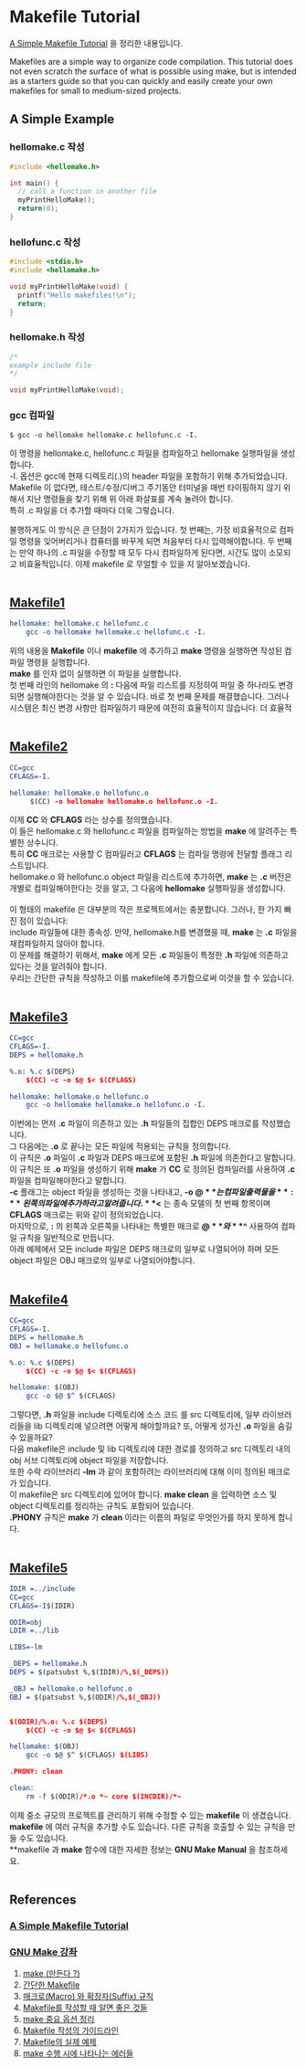 # Makefile Tutorial
[A Simple Makefile Tutorial](http://www.cs.colby.edu/maxwell/courses/tutorials/maketutor/) 을 정리한 내용입니다.

Makefiles are a simple way to organize code compilation. This tutorial does not even scratch the surface of what is possible using make, but is intended as a starters guide so that you can quickly and easily create your own makefiles for small to medium-sized projects.

## A Simple Example
### hellomake.c 작성
```c
#include <hellomake.h>

int main() {
  // call a function in another file
  myPrintHelloMake();
  return(0);
}
```

### hellofunc.c 작성
```c
#include <stdio.h>
#include <hellomake.h>

void myPrintHelloMake(void) {
  printf("Hello makefiles!\n");
  return;
}
```

### hellomake.h 작성
```c
/*
example include file
*/

void myPrintHelloMake(void);
```

### gcc 컴파일
```shell
$ gcc -o hellomake hellomake.c hellofunc.c -I.
```
이 명령을 hellomake.c, hellofunc.c 파일을 컴파일하고 hellomake 실행파일을 생성합니다.  
-I. 옵션은 gcc에 현재 디렉토리(.)의 header 파일을 포함하기 위해 추가되었습니다.  
Makefile 이 없다면, 테스트/수정/디버그 주기동안 터미널을 매번 타이핑하지 않기 위해서 지난 명령들을 찾기 위해 위 아래 화살표를 계속 눌려아 합니다.  
특히 .c 파일을 더 추가할 때마다 더욱 그렇습니다.

불행하게도 이 방식은 큰 단점이 2가지가 있습니다. 첫 번째는, 가장 비효율적으로 컴파일 명령을 잊어버리거나 컴퓨터를 바꾸게 되면 처음부터 다시 입력해야합니다. 두 번째는 만약 하나의 .c 파일을 수정할 때 모두 다시 컴파일하게 된다면, 시간도 많이 소모되고 비효율적입니다. 이제 makefile 로 무얼할 수 있을 지 알아보겠습니다.
<br />
<br />

## [Makefile1](http://www.cs.colby.edu/maxwell/courses/tutorials/maketutor/makefile.1)
```cmake
hellomake: hellomake.c hellofunc.c
    gcc -o hellomake hellomake.c hellofunc.c -I.
```
위의 내용을 **Makefile** 이나 **makefile** 에 추가하고 **make** 명령을 실행하면 작성된 컴파일 명령을 실행합니다.  
**make** 를 인자 없이 실행하면 이 파일을 실행합니다.  
첫 번째 라인의 hellomake 의 **:** 다음에 파일 리스트를 지정하여 파일 중 하나라도 변경되면 실행해야한다는 것을 알 수 있습니다.
바로 첫 번째 문제를 해결했습니다. 그러나 시스템은 최신 변경 사항만 컴파일하기 때문에 여전히 효율적이지 않습니다.
더 효율적
<br />
<br />

## [Makefile2](http://www.cs.colby.edu/maxwell/courses/tutorials/maketutor/makefile.2)
```cmake
CC=gcc
CFLAGS=-I.

hellomake: hellomake.o hellofunc.o
     $(CC) -o hellomake hellomake.o hellofunc.o -I.
```
이제 **CC** 와 **CFLAGS** 라는 상수를 정의했습니다.  
이 들은 hellomake.c 와 hellofunc.c 파일을 컴파일하는 방법을 **make** 에 알려주는 특별한 상수니다.  
특히 **CC** 매크로는 사용할 C 컴파일러고 **CFLAGS** 는 컴파일 명령에 전달할 플래그 리스트입니다.  
hellomake.o 와 hellofunc.o object 파일을 리스트에 추가하면, **make** 는 **.c** 버전은 개별로 컴파일해야한다는 것을 알고, 그 다음에 **hellomake** 실행파일을 생성합니다.  
<br />
이 형태의 makefile 은 대부분의 작은 프로젝트에서는 충분합니다. 그러나, 한 가지 빠진 점이 있습니다:  
include 파일들에 대한 종속성. 만약, hellomake.h를 변경했을 때, **make** 는 **.c** 파일을 재컴파일하지 않아야 합니다.  
이 문제를 해결하기 위해서, **make** 에게 모든 **.c** 파일들이 특정한 **.h** 파일에 의존하고 있다는 것을 알려줘야 합니다.  
우리는 간단한 규칙을 작성하고 이를 makefile에 추가함으로써 이것을 할 수 있습니다.
<br />
<br />

## [Makefile3](http://www.cs.colby.edu/maxwell/courses/tutorials/maketutor/makefile.3)
```cmake
CC=gcc
CFLAGS=-I.
DEPS = hellomake.h

%.o: %.c $(DEPS)
	$(CC) -c -o $@ $< $(CFLAGS)

hellomake: hellomake.o hellofunc.o
	gcc -o hellomake hellomake.o hellofunc.o -I.
```
이번에는 먼저 **.c** 파일이 의존하고 있는 **.h** 파일들의 집합인 DEPS 매크로를 작성했습니다.  
그 다음에는 **.o** 로 끝나는 모든 파일에 적용되는 규칙을 정의합니다.  
이 규칙은 **.o** 파일이 **.c** 파일과 DEPS 매크로에 포함된 **.h** 파일에 의존한다고 말합니다.  
이 규칙은 또 **.o** 파일을 생성하기 위해 **make** 가 **CC** 로 정의된 컴파일러를 사용하여 **.c** 파일을 컴파일해야한다고 말합니다.  
**-c** 플래그는 object 파일을 생성하는 것을 나타내고, **-o $@** 는 컴파일 출력물을 **:** 왼쪽의 파일에 추가하라고 알려줍니다.  
**$<** 는 종속 모델의 첫 번째 항목이며 **CFLAGS** 매크로는 위와 같이 정의되었습니다.
<br />
마지막으로, **:** 의 왼쪽과 오른쪽을 나타내는 특별한 매크로 **$@** 와 **$^** 사용하여 컴파일 규칙을 일반적으로 만듭니다.  
아래 예제에서 모든 include 파일은 DEPS 매크로의 일부로 나열되어야 하며 모든 object 파일은 OBJ 매크로의 일부로 나열되어야합니다.
<br />
<br />

## [Makefile4](http://www.cs.colby.edu/maxwell/courses/tutorials/maketutor/makefile.4)
```cmake
CC=gcc
CFLAGS=-I.
DEPS = hellomake.h
OBJ = hellomake.o hellofunc.o

%.o: %.c $(DEPS)
	$(CC) -c -o $@ $< $(CFLAGS)

hellomake: $(OBJ)
	gcc -o $@ $^ $(CFLAGS)
```
그렇다면, **.h** 파일을 include 디렉토리에 소스 코드 를 src 디렉토리에, 일부 라이브러리들을 lib 디렉토리에 넣으려면 어떻게 해야할까요? 또, 어떻게 성가신 **.o** 파일을 숨길 수 있을까요?  
다음 makefile은 include 및 lib 디렉토리에 대한 경로를 정의하고 src 디렉토리 내의 obj 서브 디렉토리에 object 파일을 저장합니다.  
또한 수락 라이브러리 **-lm** 과 같이 포함하려는 라이브러리에 대해 이미 정의된 매크로가 있습니다.  
이 makefile은 src 디렉토리에 있어야 합니다.
**make clean** 을 입력하면 소스 및 object 디렉토리를 정리하는 규칙도 포함되어 있습니다.  
**.PHONY** 규칙은 **make** 가 **clean** 이라는 이름의 파일로 무엇인가를 하지 못하게 합니다.
<br />
<br />

## [Makefile5](http://www.cs.colby.edu/maxwell/courses/tutorials/maketutor/makefile.5)
```cmake
IDIR =../include
CC=gcc
CFLAGS=-I$(IDIR)

ODIR=obj
LDIR =../lib

LIBS=-lm

_DEPS = hellomake.h
DEPS = $(patsubst %,$(IDIR)/%,$(_DEPS))

_OBJ = hellomake.o hellofunc.o
OBJ = $(patsubst %,$(ODIR)/%,$(_OBJ))


$(ODIR)/%.o: %.c $(DEPS)
	$(CC) -c -o $@ $< $(CFLAGS)

hellomake: $(OBJ)
	gcc -o $@ $^ $(CFLAGS) $(LIBS)

.PHONY: clean

clean:
	rm -f $(ODIR)/*.o *~ core $(INCDIR)/*~
```
이제 중소 규모의 프로젝트를 관리하기 위해 수정할 수 있는 **makefile** 이 생겼습니다.  
**makefile** 에 여러 규칙을 추가할 수도 있습니다. 다른 규칙을 호출할 수 있는 규칙을 만들 수도 있습니다.  
**makefile 과 **make** 함수에 대한 자세한 정보는 **GNU Make Manual** 을 참조하세요.
<br />
<br />

## References
### [A Simple Makefile Tutorial](http://www.cs.colby.edu/maxwell/courses/tutorials/maketutor/)
### [GNU Make 강좌](https://wiki.kldp.org/KoreanDoc/html/GNU-Make/GNU-Make-1.html)
1. [make (만든다 ?)](https://wiki.kldp.org/KoreanDoc/html/GNU-Make/GNU-Make-1.html)
2. [간단한 Makefile](https://wiki.kldp.org/KoreanDoc/html/GNU-Make/GNU-Make-2.html)
3. [매크로(Macro) 와 확장자(Suffix) 규칙](https://wiki.kldp.org/KoreanDoc/html/GNU-Make/GNU-Make-3.html)
4. [Makefile를 작성할 때 알면 좋은 것들](https://wiki.kldp.org/KoreanDoc/html/GNU-Make/GNU-Make-4.html)
5. [make 중요 옵션 정리](https://wiki.kldp.org/KoreanDoc/html/GNU-Make/GNU-Make-5.html)
6. [Makefile 작성의 가이드라인](https://wiki.kldp.org/KoreanDoc/html/GNU-Make/GNU-Make-6.html)
7. [Makefile의 실제 예제](https://wiki.kldp.org/KoreanDoc/html/GNU-Make/GNU-Make-7.html)
8. [make 수행 시에 나타나는 에러들](https://wiki.kldp.org/KoreanDoc/html/GNU-Make/GNU-Make-8.html)
